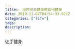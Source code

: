 ```yaml
---
title:  没时间去健身房如何健身
date: 2019-11-07T04:54:33.921Z
categories: ["life"]
tags: 
description: 
---
```



徒手健身


